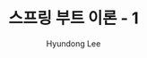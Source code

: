 ---
layout: post
title: "스프링 부트 이론 - 1"
author: "Hyundong Lee"
categories: Spring
tags: [Github, Blog, Develop]
---